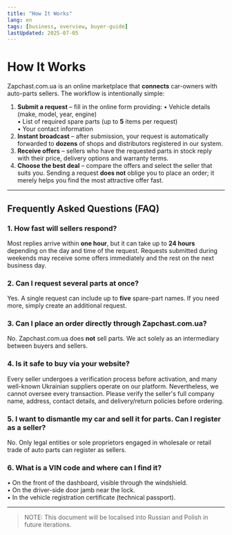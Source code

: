 ```yaml
---
title: "How It Works"
lang: en
tags: [business, overview, buyer-guide]
lastUpdated: 2025-07-05
---
```


# How It Works

Zapchast.com.ua is an online marketplace that **connects** car-owners with auto-parts sellers. The workflow is intentionally simple:

1. **Submit a request** – fill in the online form providing:
   • Vehicle details (make, model, year, engine)  
   • List of required spare parts (up to **5** items per request)  
   • Your contact information
2. **Instant broadcast** – after submission, your request is automatically forwarded to **dozens** of shops and distributors registered in our system.
3. **Receive offers** – sellers who have the requested parts in stock reply with their price, delivery options and warranty terms.
4. **Choose the best deal** – compare the offers and select the seller that suits you. Sending a request **does not** oblige you to place an order; it merely helps you find the most attractive offer fast.

---

## Frequently Asked Questions (FAQ)

### 1. How fast will sellers respond?
Most replies arrive within **one hour**, but it can take up to **24 hours** depending on the day and time of the request. Requests submitted during weekends may receive some offers immediately and the rest on the next business day.

### 2. Can I request several parts at once?
Yes. A single request can include up to **five** spare-part names. If you need more, simply create an additional request.

### 3. Can I place an order directly through Zapchast.com.ua?
No. Zapchast.com.ua does **not** sell parts. We act solely as an intermediary between buyers and sellers.

### 4. Is it safe to buy via your website?
Every seller undergoes a verification process before activation, and many well-known Ukrainian suppliers operate on our platform. Nevertheless, we cannot oversee every transaction. Please verify the seller's full company name, address, contact details, and delivery/return policies before ordering.

### 5. I want to dismantle my car and sell it for parts. Can I register as a seller?
No. Only legal entities or sole proprietors engaged in wholesale or retail trade of auto parts can register as sellers.

### 6. What is a VIN code and where can I find it?
• On the front of the dashboard, visible through the windshield.  
• On the driver-side door jamb near the lock.  
• In the vehicle registration certificate (technical passport).  

---

> NOTE: This document will be localised into Russian and Polish in future iterations. 